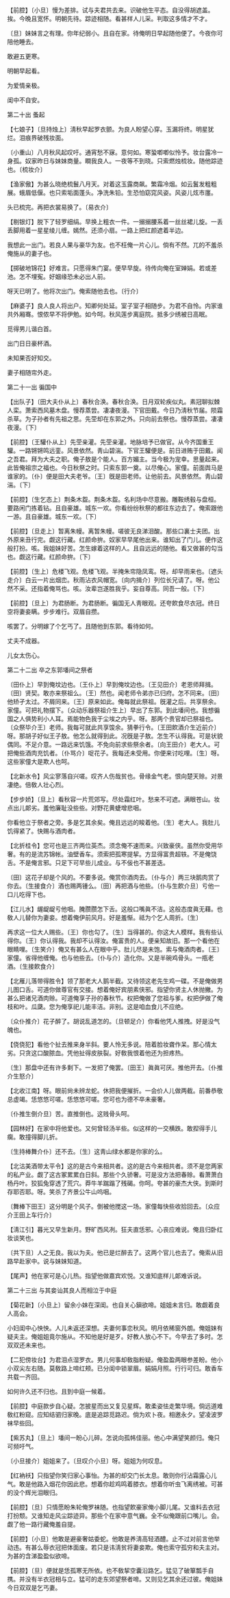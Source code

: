 <!-- { "loadSidebar": true } -->
【前腔】〔小旦〕慢为差排。试与夫君共去来。识破他生平态。自没得胡遮盖。挨。今晚且宽怀。明朝先待。踪迹相随。看甚样人儿采。判取这多情才不才。

〔旦〕妹妹言之有理。你年纪弱小。且自在家。待俺明日早起随他便了。今夜你可陪他睡去。 

敢避五更寒。



明朝早起看。

为爱情亲极。



闺中不自安。 

第二十出
蚤起

【七娘子】〔旦持烛上〕淸秋早起罗衣颤。为良人盼望心穿。玉漏将终。明星犹烂。泪痕界破残妆面。

〔小重山〕八月秋风起叹吁。通宵愁不寐。意何如。寒蛩喞喞似怜予。妆台露冷一身孤。奴家昨日与妹妹商量。瞷我良人。一夜等不到晓。只索燃烛梳妆。随他踪迹也。〔梳妆介〕 

【渔家傲】为甚么晓绝梳鬟八月天。对着这玉露商飙。繁霜冷烟。如云鬒发粗粗展。蛾眉低偃。也只索垢面蓬头。净洗朱铅。生恐怕窈窕风姿。风姿儿炫市廛。

头已梳完。再把衣裳易换了。〔易衣介〕 

【剔银灯】脱下了轻罗细绢。早换上粗衣一件。一搦搦腰系着一丝丝裙儿旋。一丢丢脚用着一星星绫儿缠。嫣然。还须小扇。一路上把红颜遮着半边。

我想此一出门。若良人果与豪华为友。也不枉俺一片心儿。倘有不然。兀的不羞杀俺施从的妻子也。 

【掷破地锦花】好难言。只愿得朱门宴。便早早旋。待传向俺在室婵娟。若或差池。怎不埋寃。好姻缘恐未必出人前。

呀天已明了。他将次出门。俺索随他去也。〔行介〕 

【麻婆子】良人良人将出户。知卿何处延。室子室子相随步。为君不自怜。内家谁共外厢骞。恨侬早不将伊勉。如今呵。秋风莲步离庭院。抵多少绣被日高眠。

觅得男儿谐白首。



出门日日豪杯酒。

未知果否好知交。



妻子相随帘外走。 

第二十一出
徧国中

【出队子】〔田大夫仆从上〕春秋合涣。春秋合涣。日月双轮疾似丸。素冠聊拟棘人栾。萧索西风墓木盘。慢荐蒸尝。凄凄夜漫。下官田戴。今日乃淸秋节届。陨霜杀草。为子孙者有先祖之思。先茔却在东郭之外。只向前去祭也。慢荐蒸尝。凄凄夜漫。〔下〕 

【前腔】〔王驩仆从上〕先茔亲灌。先茔亲灌。地脉培予已做官。从今齐国重王驩。一路锵锵鸣远銮。风景依然。靑山碧湍。下官王驩便是。前日进贿于田戴。闻之吾君。拜为大夫之职。俺子敖是个能人。百方媚主。当今极为宠幸。思量起来。此皆俺祖宗之福也。今日秋祭之时。只索东郭一奠。以尽俺心。家僮。前面舆马是谁家的。〔仆〕便是田大夫老爷。〔王〕旣是田老师。让他前去。风景依然。靑山碧湍。〔下〕 

【前腔】〔生乞态上〕荆条木盌。荆条木盌。名利场中尽意搬。雕鞍绣毂与盘桓。要路闲门拣着钻。且自豪雄。城东一欢。你看纷纷秋祭的都往东边去了。俺索跟他一游。且自豪雄。城东一欢。〔下〕 

【前腔】〔旦走上〕暂离朱幔。离暂朱幔。嗟彼无良涕泪酸。那些口裏士夫团。出外原来丑行完。觑这行藏。红颜命拚。奴家早早尾他出来。谁知出了门儿。便作这般打扮。咳。我姐妹好苦。怎生嫁着这样的人。且自远远的随他。看又做甚的勾当也。觑这行藏。红颜命拚。〔下〕 

【前腔】〔生上〕危楼飞观。危楼飞观。半掩朱帘隐凤鸾。呀。却早雨来也。〔遮头走介〕白云一片出烟峦。秋雨沾衣风帽宽。〔向内揖介〕列位长兄请了。呀。他公然不采。还指着俺骂也。咳。汝辈岂遂胜我乎。妄自尊高。同吾一般。〔下〕 

【前腔】〔旦上〕为君肠断。为君肠断。徧国无人靑眼观。还夸飮食尽衣冠。终日空将妻妾瞒。步步难行。双眉自攒。

咳罢了。分明嫁了个乞丐了。且随他到东郭。看待如何。 

丈夫不成器。



儿女太伤心。 

第二十二出
卒之东郭墦间之祭者

〔田仆上〕早到俺坟边也。〔王仆上〕早到俺坟边也。〔王见田介〕老恩师拜揖。〔田〕贤契。敢亦来祭祖么。〔王〕然也。闻老师令弟亦已归府。怎不同来。〔田〕他矫孑太过。不屑同来。〔王〕原来如此。俺每就此祭祖。旣灌之后。共享祭余。家僮。可把礼物摆下。〔众动乐器祭祖介生上〕早出了东郭。到此墦间也。我想徧国之人俱势利小人耳。焉能物色我于尘埃之内乎。呀。那两个贵官却已祭祖也。〔众祭毕介王〕老师。我每可就此共享馂余。猜拳行令。〔王田飮酒介生近前介〕呀。那胡子好似王子敖。他怎么就得到此。况旣是子敖。怎生不认得我。可是状貌偶同。不足介意。一路远来饥饿。不免向前求些祭余者。〔向王田介〕老大人。可把俺些酒肉充饥者。〔仆骂介〕哫花子。我每还未受用。你便来讨吃哩。〔生〕呀。这些家僮大是欺人也呵。 

【北新水令】风尘寥落自兴嗟。叹齐人伤哉贫也。骨缘金气老。恨向楚天赊。对景凄绝。倍敎人壮心烈。

【步步娇】〔旦上〕看秋容一片荒郊写。尽处霜红叶。愁来不可遮。满眼苍山。妆点出儿郞劣。羞他廉耻没些些。对野花黄蜨增悲咽。

你看他立于祭者之旁。多是乞其余矣。俺且远远的睃着他。〔生〕老大人。我肚儿饥得紧了。快赐与酒肉者。 

【北折桂令】您可也是三齐两位英杰。须念俺不速而来。兴致豪侠。虽然你受用华奢。有的是流苏锦帐。油壁香车。须索把孤寒提挈。方显得富贵超轶。不是俺饶舌。不是俺言邪。只足下可早些儿成业。与不佞也不甚差迭。

〔田〕这花子却是个风的。不要多说。俺赏你酒肉去。〔仆与介〕两三块鹅肉赏了你去。〔生接食介〕酒也赐两锺么。〔田〕再把酒与他些。〔仆与生飮介旦〕亏他一口儿吃得下也。 

【江儿水】龌龊龊亏他咽。腌臜臜怎下舌。这般口嘴眞不洁。这般态度眞无藉。也敎人儿替你为妻妾。想着俺伊前风月。好是羞惭。祗为个乞人周折。〔生〕 

再求这一位大人赐些。〔王〕你也勾了。〔生〕当得甚的。你这大人模样。我有些认得你。〔王〕你认得我。我却不认得汝。俺富贵的人。便亲知故旧。那一个看他在眼睛哩。〔生笑介〕俺又有甚么人在眼中乎。肚儿尽是未饱。索与俺酒肉者。〔王〕家僮。省得他缠俺。也与他些去。〔仆与介〕造化你。又是半碗鸡骨头。一甁老酒。〔生接飮食介〕 

【北雁儿落带得胜令】领了那老大人鹅半截。又待领这老先生鸡一碟。不是俺做男儿图口舌。可道你做尊官有交接。想着俺好宾朋素侠邪。指望你贤主人休抛撇。为甚么把诸兄酒肉赊。可道俺享子孙的春秋节。权把俺做了您祖与爹。权把伊做了俺枝和叶。瓜瓞。您为俺享祀儿能丰洁。非别。这是咱血食儿不应绝。

〔众仆推介〕花子醉了。胡说乱道怎的。〔旦顿足介〕你看他凭人推拽。好是没气魄也。 

【侥侥犯】看他个扯去推来身半斜。要人怜无多说。陪着脸妆聋作呆。那心情太劣。只贪这口酸脓血。凭他扯得皮肤裂。好敎我恨着他还为担疼热。

〔生〕那盘中还有许多剩下。一发把了俺罢。〔田王〕眞眞可厌。推他开去。〔仆推介生怒介〕 

【北收江南】呀。眼前尙未辨龙蛇。休把我便摧折。一会价人儿做两截。前番恭敬总虚竭。恁悠悠可嗟。恁悠悠可嗟。您可也为德不卒未豪奢。

〔仆推生倒介旦〕苦。直推倒也。这贱骨头呵。 

【园林好】在家中将他爱也。又何曾轻汤半些。似这样的一交横跌。敢揑得手儿瘸。敢撞得脚儿折。

〔生持棒舞介仆〕还不去。〔生〕这靑山绿水都是你家的么。 

【北沽美酒带太平令】这的是古今来相共者。这的是古今来相共者。须不是您两家的私产业。觑了这古冢累累白日斜。那些个久骄奢。可是没方法把春赊。看萧萧白杨丹叶。狡狐兔穿透了荒穴。莽牛羊踹蹋了残碣。你呵。夸甚的豪杰大侠。到斯时存耶否耶。呀。笑杀了齐景公牛山呜咽。

〔舞棒下田王〕这分明是个风子。倒被他搅这一场。家僮每快些收拾回去。〔众应介王田上车行介〕 

【淸江引】暮光又早生新月。野旷西风冽。狂夫直恁邪。心丧应难说。俺且归卧红妆谈笑也。

〔共下旦〕人之无良。我以为夫。他已是烂醉去了。这两个官儿也去了。俺索从旧路早赴家中。说与妹妹知道。 

【尾声】他在家可是心儿热。指望他做嘉宾欢悦。又谁知底样儿郞难诉说。 

第二十三出
与其妾讪其良人而相泣于中庭

【菊花新】〔小旦上〕留余小妹在深闺。也自关心鎭欲啼。姐姐未言归。敢觑着良人高会。

小妇闺中心怏怏。人儿未返还深想。夫妻何事恋秋风。明月依稀窗外朗。俺姐妹有疑夫主。俺姐姐竟尔施从。不知他是好是歹。好教人放心不下。今早去了多时。怎双双还未来也。 

【二犯傍妆台】为君泪点湿罗衣。男儿何事却敎脂粉疑。俺盈盈两眼参差盼。他小小双尖左右随。莫敎路上啼红颊。已分闺中锁翠眉。娟娟月照。行行可归。敢香车共载一齐回。

如何许久还不归也。且到中庭一候着。 

【前腔】中庭款步自心疑。怎披星而出又复见星辉。敢柔姿怯走繁华境。倘远道难敎红粉窥。应知结驷归家晚。底是追踪觅路迟。倘为欢卜夜。相邀永夕。望凌波罗袜早些回。

【紫苏丸】〔旦上〕墦间一盼心儿碎。怎说向孤帏佳丽。他心中满望笑颜归。俺只可频吁气。

〔小旦接介〕姐姐来了。〔旦叹介小旦〕呀。姐姐为何叹息。 

【红衲袄】只指望你笑归家心事怡。为甚的却交门长太息。敢则你行沾霜露心儿气。敢是他路入烟花你因此悲。想着你趁鸡鸣着膝衣。想着你听虫飞离绣被。可甚的没个辉光泪眼归。

【前腔】〔旦〕只情愿盼朱轮俺罗袜随。也指望飮豪家俺小脚儿尾。又谁料去衣冠打扮颓。又谁知走风尘踪迹异。那些个在家中意气巍。全不似俺跟前口嘴儿。会。觑了他一路行藏俺羞自提。

【前腔】〔小旦〕他敢是避豪奢姑委蛇。他敢是养淸高轻酒醴。止不过对前言他举动违。有甚么辱衣冠把体面废。若只是讳淸贫将妻妾欺。俺也索守孤穷和夫主对。为甚的含涕盈盈似欲啼。

【前腔】〔旦〕便就是恁孤寒无所依。也不敎挈空囊沿路乞。猛见了破箪瓢手自携。并没有半衣冠相与立。猛可的走东郊望祭者啼。又则见乞其余还过彼。俺姐妹今日双双是乞丐妻。

